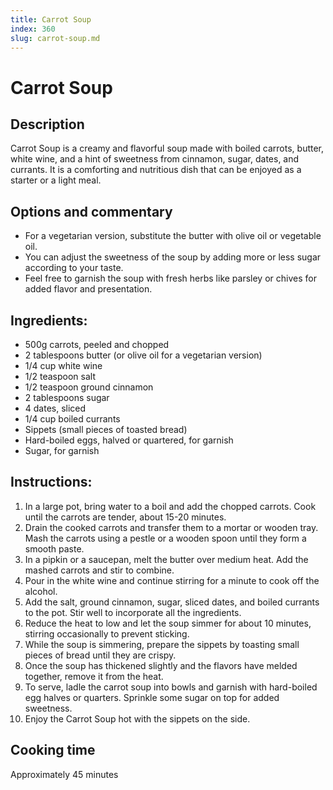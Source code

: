 ```yaml
---
title: Carrot Soup
index: 360
slug: carrot-soup.md
---
```


# Carrot Soup

## Description
Carrot Soup is a creamy and flavorful soup made with boiled carrots, butter, white wine, and a hint of sweetness from cinnamon, sugar, dates, and currants. It is a comforting and nutritious dish that can be enjoyed as a starter or a light meal.

## Options and commentary
- For a vegetarian version, substitute the butter with olive oil or vegetable oil.
- You can adjust the sweetness of the soup by adding more or less sugar according to your taste.
- Feel free to garnish the soup with fresh herbs like parsley or chives for added flavor and presentation.

## Ingredients:
- 500g carrots, peeled and chopped
- 2 tablespoons butter (or olive oil for a vegetarian version)
- 1/4 cup white wine
- 1/2 teaspoon salt
- 1/2 teaspoon ground cinnamon
- 2 tablespoons sugar
- 4 dates, sliced
- 1/4 cup boiled currants
- Sippets (small pieces of toasted bread)
- Hard-boiled eggs, halved or quartered, for garnish
- Sugar, for garnish

## Instructions:
1. In a large pot, bring water to a boil and add the chopped carrots. Cook until the carrots are tender, about 15-20 minutes.
2. Drain the cooked carrots and transfer them to a mortar or wooden tray. Mash the carrots using a pestle or a wooden spoon until they form a smooth paste.
3. In a pipkin or a saucepan, melt the butter over medium heat. Add the mashed carrots and stir to combine.
4. Pour in the white wine and continue stirring for a minute to cook off the alcohol.
5. Add the salt, ground cinnamon, sugar, sliced dates, and boiled currants to the pot. Stir well to incorporate all the ingredients.
6. Reduce the heat to low and let the soup simmer for about 10 minutes, stirring occasionally to prevent sticking.
7. While the soup is simmering, prepare the sippets by toasting small pieces of bread until they are crispy.
8. Once the soup has thickened slightly and the flavors have melded together, remove it from the heat.
9. To serve, ladle the carrot soup into bowls and garnish with hard-boiled egg halves or quarters. Sprinkle some sugar on top for added sweetness.
10. Enjoy the Carrot Soup hot with the sippets on the side.

## Cooking time
Approximately 45 minutes